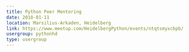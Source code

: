 ```yaml
---
title: Python Peer Mentoring
date: 2018-01-11
location: Marsilius-Arkaden, Heidelberg
link: https://www.meetup.com/HeidelbergPython/events/ntqtsmyxcbpb/
usergroup: pythonhd
type: usergroup
---
```

